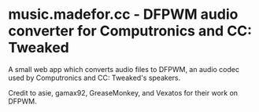 # music.madefor.cc - DFPWM audio converter for Computronics and CC: Tweaked

A small web app which converts audio files to DFPWM, an audio codec used by Computronics and CC: Tweaked's speakers.

Credit to asie, gamax92, GreaseMonkey, and Vexatos for their work on DFPWM.

